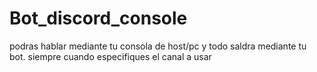 # Bot_discord_console
podras hablar mediante tu consola de host/pc y todo saldra mediante tu bot. siempre cuando especifiques el canal a usar
